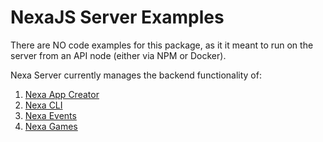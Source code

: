 # NexaJS Server Examples

There are NO code examples for this package, as it it meant to run on the server from an API node (either via NPM or Docker).

Nexa Server currently manages the backend functionality of:
1. [Nexa App Creator](/create)
2. [Nexa CLI](/cli)
3. [Nexa Events](https://github.com/avasdao/nexa-events)
4. [Nexa Games](https://github.com/avasdao/nexa-games)
